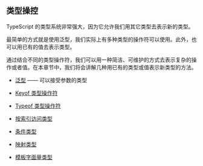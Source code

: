 ## 类型操控

TypeScript 的类型系统非常强大，因为它允许我们用其它类型去表示新的类型。

最简单的方式就是使用泛型，我们实际上有多种类型的操作符可以使用。此外，也可以用已有的值去表示类型。

通过结合不同的类型操作符，我们可以用一种简洁、可维护的方式去表示复杂的操作或者值。在本章节中，我们将会讲解几种用已有的类型或值表示新类型的方法。

* [泛型](https://github.com/Chorer/TypeScript-Doc-Zh/blob/main/zh/Handbook/Type%20Manipulation/Generics.md) —— 可以接受参数的类型

* [Keyof 类型操作符](https://github.com/Chorer/TypeScript-Doc-Zh/blob/main/zh/Handbook/Type%20Manipulation/Keyof%20Type%20Operator.md)

* [Typeof 类型操作符](https://github.com/Chorer/TypeScript-Doc-Zh/blob/main/zh/Handbook/Type%20Manipulation/Typeof%20Type%20Operator.md)

* [按索引访问类型](https://github.com/Chorer/TypeScript-Doc-Zh/blob/main/zh/Handbook/Type%20Manipulation/Indexed%20Access%20Types.md)

* [条件类型](https://github.com/Chorer/TypeScript-Doc-Zh/blob/main/zh/Handbook/Type%20Manipulation/Conditional%20Types.md)

* [映射类型](https://github.com/Chorer/TypeScript-Doc-Zh/blob/main/zh/Handbook/Type%20Manipulation/Mapped%20Types.md)

* [模板字面量类型](https://github.com/Chorer/TypeScript-Doc-Zh/blob/main/zh/Handbook/Type%20Manipulation/Template%20Literal%20Types.md)

